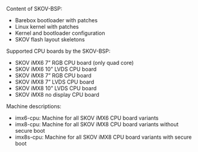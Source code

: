 
Content of SKOV-BSP:
- Barebox bootloader with patches
- Linux kernel with patches
- Kernel and bootloader configuration 
- SKOV flash layout skeletons

Supported CPU boards by the SKOV-BSP:
- SKOV iMX6 7” RGB CPU board (only quad core)
- SKOV iMX6 10” LVDS CPU board 
- SKOV iMX8 7” RGB CPU board 
- SKOV iMX8 7” LVDS CPU board 
- SKOV iMX8 10” LVDS CPU board 
- SKOV iMX8 no display CPU board 

Machine descriptions:
- imx6-cpu: Machine for all SKOV iMX6 CPU board variants
- imx8-cpu: Machine for all SKOV iMX8 CPU board variants without secure boot
- imx8s-cpu: Machine for all SKOV iMX8 CPU board variants with secure boot
